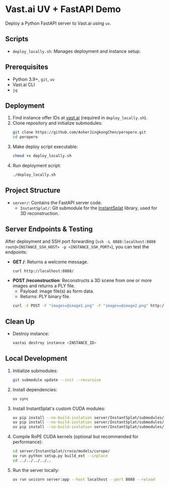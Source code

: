 # Vast.ai UV + FastAPI Demo

<!--- Rule for AI Assistant (Agent): Follow all the instructions below. Execute the commands in the terminal. --->

Deploy a Python FastAPI server to Vast.ai using `uv`.

## Scripts

-   `deploy_locally.sh`: Manages deployment and instance setup.

## Prerequisites

-   Python 3.9+, `git`, `uv`
-   Vast.ai CLI
-   `jq`

## Deployment

1.  Find instance offer IDs at [vast.ai](https://cloud.vast.ai/create/) (required in `deploy_locally.sh`).
2.  Clone repository and initialize submodules:
    ```bash
    git clone https://github.com/AsherJingkongChen/peropero.git
    cd peropero
    ```
3.  Make deploy script executable:
    ```bash
    chmod +x deploy_locally.sh
    ```
4.  Run deployment script:
    ```bash
    ./deploy_locally.sh
    ```

## Project Structure

-   `server/`: Contains the FastAPI server code.
    -   `InstantSplat/`: Git submodule for the [InstantSplat](https://github.com/NVlabs/InstantSplat) library, used for 3D reconstruction.

## Server Endpoints & Testing

After deployment and SSH port forwarding (`ssh -L 8888:localhost:8888 root@<INSTANCE_SSH_HOST> -p <INSTANCE_SSH_PORT>`), you can test the endpoints:

-   **GET /**: Returns a welcome message.
    ```bash
    curl http://localhost:8888/
    ```
-   **POST /reconstruction**: Reconstructs a 3D scene from one or more images and returns a PLY file.
    -   Payload: image file(s) as form data.
    -   Returns: PLY binary file.
    ```bash
    curl -X POST -F "images=@image1.png" -F "images=@image2.png" http://localhost:8888/reconstruction -o output.ply
    ```

## Clean Up

-   Destroy instance:
    ```bash
    vastai destroy instance <INSTANCE_ID>
    ```

## Local Development

1.  Initialize submodules:
    ```bash
    git submodule update --init --recursive
    ```
2.  Install dependencies:
    ```bash
    uv sync
    ```
3.  Install InstantSplat's custom CUDA modules:
    ```bash
    uv pip install --no-build-isolation server/InstantSplat/submodules/simple-knn
    uv pip install --no-build-isolation server/InstantSplat/submodules/diff-gaussian-rasterization
    uv pip install --no-build-isolation server/InstantSplat/submodules/fused-ssim
    ```
4.  Compile RoPE CUDA kernels (optional but recommended for performance):
    ```bash
    cd server/InstantSplat/croco/models/curope/
    uv run python setup.py build_ext --inplace
    cd ../../../../..
    ```
5.  Run the server locally:
    ```bash
    uv run uvicorn server:app --host localhost --port 8888 --reload
